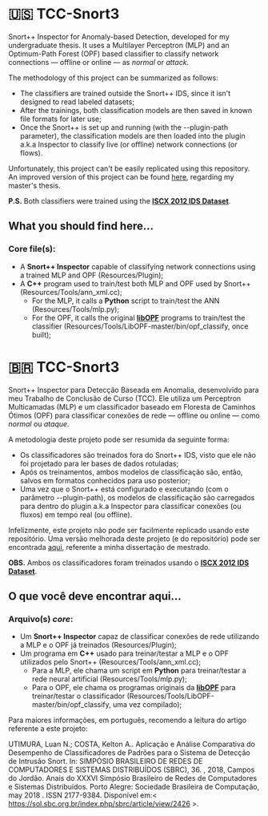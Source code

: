# 🇺🇸 TCC-Snort3
Snort++ Inspector for Anomaly-based Detection, developed for my undergraduate thesis. It uses a Multilayer Perceptron (MLP) and an Optimum-Path Forest (OPF) based classifier to classify network connections — offline or online — as *normal* or *attack*.

The methodology of this project can be summarized as follows:
* The classifiers are trained outside the Snort++ IDS, since it isn't designed to read labeled datasets;
* After the trainings, both classification models are then saved in known file formats for later use;
* Once the Snort++ is set up and running (with the --plugin-path parameter), the classification models are then loaded into the plugin a.k.a Inspector to classify live (or offline) network connections (or flows).

Unfortunately, this project can't be easily replicated using this repository.
An improved version of this project can be found [here](https://github.com/lnutimura/ml_classifiers), regarding my master's thesis.

**P.S.** Both classifiers were trained using the [**ISCX 2012 IDS Dataset**](http://www.unb.ca/cic/datasets/ids.html).

## What you should find here...
### Core file(s):
- A **Snort++ Inspector** capable of classifying network connections using a trained MLP and OPF (Resources/Plugin);
- A **C++** program used to train/test both MLP and OPF used by Snort++ (Resources/Tools/ann_xml.cc);
  - For the MLP, it calls a **Python** script to train/test the ANN (Resources/Tools/mlp.py);
  - For the OPF, it calls the original [**libOPF**](https://github.com/alculquicondor/LibOPF) programs to train/test the classifier (Resources/Tools/LibOPF-master/bin/opf_classify, once built); 

# 🇧🇷 TCC-Snort3
Snort++ Inspector para Detecção Baseada em Anomalia, desenvolvido para meu Trabalho de Conclusão de Curso (TCC). Ele utiliza um Perceptron Multicamadas (MLP) e um classificador baseado em Floresta de Caminhos Ótimos (OPF) para classificar conexões de rede — offline ou online — como *normal* ou *ataque*.

A metodologia deste projeto pode ser resumida da seguinte forma:
* Os classificadores são treinados fora do Snort++ IDS, visto que ele não foi projetado para ler bases de dados rotuladas;
* Após os treinamentos, ambos modelos de classificação são, então, salvos em formatos conhecidos para uso posterior;
* Uma vez que o Snort++ está configurado e executando (com o parâmetro --plugin-path), os modelos de classificação são carregados para dentro do plugin a.k.a Inspector para classificar conexões (ou fluxos) em tempo real (ou offline).

Infelizmente, este projeto não pode ser facilmente replicado usando este repositório.
Uma versão melhorada deste projeto (e do repositório) pode ser encontrada [aqui](https://github.com/lnutimura/ml_classifiers), referente a minha dissertação de mestrado.

**OBS.** Ambos os classificadores foram treinados usando o [**ISCX 2012 IDS Dataset**](http://www.unb.ca/cic/datasets/ids.html).

## O que você deve encontrar aqui...
### Arquivo(s) *core*:
- Um **Snort++ Inspector** capaz de classificar conexões de rede utilizando a MLP e o OPF já treinados (Resources/Plugin);
- Um programa em **C++** usado para treinar/testar a MLP e o OPF utilizados pelo Snort++ (Resources/Tools/ann_xml.cc);
  - Para a MLP, ele chama um script em **Python** para treinar/testar a rede neural artificial (Resources/Tools/mlp.py);
  - Para o OPF, ele chama os programas originais da [**libOPF**](https://github.com/alculquicondor/LibOPF) para treinar/testar o classificador (Resources/Tools/LibOPF-master/bin/opf_classify, uma vez compilado);

Para maiores informações, em português, recomendo a leitura do artigo referente a este projeto:

UTIMURA, Luan N.; COSTA, Kelton A.. Aplicação e Análise Comparativa do Desempenho de Classificadores de Padrões para o Sistema de Detecção de Intrusão Snort. In: SIMPÓSIO BRASILEIRO DE REDES DE COMPUTADORES E SISTEMAS DISTRIBUÍDOS (SBRC), 36. , 2018, Campos do Jordão. Anais do XXXVI Simpósio Brasileiro de Redes de Computadores e Sistemas Distribuídos. Porto Alegre: Sociedade Brasileira de Computação, may 2018 . ISSN 2177-9384. Disponível em:\< https://sol.sbc.org.br/index.php/sbrc/article/view/2426 \>.
